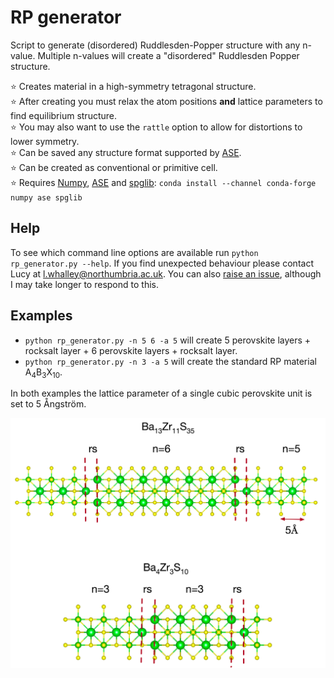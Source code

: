 # RP generator

Script to generate (disordered) Ruddlesden-Popper structure with any n-value. 
Multiple n-values will create a "disordered" Ruddlesden Popper structure.

⭐ Creates material in a high-symmetry tetragonal structure.  
⭐ After creating you must relax the atom positions **and** lattice parameters to find equilibrium structure.  
⭐ You may also want to use the `rattle` option to allow for distortions to lower symmetry.  
⭐ Can be saved any structure format supported by [ASE](https://wiki.fysik.dtu.dk/ase/).  
⭐ Can be created as conventional or primitive cell.  
⭐ Requires [Numpy](https://numpy.org/), [ASE](https://wiki.fysik.dtu.dk/ase/) and [spglib](https://spglib.readthedocs.io/en/stable/index.html): `conda install --channel conda-forge numpy ase spglib`

## Help

To see which command line options are available run `python rp_generator.py --help`. If you find unexpected behaviour please contact Lucy at l.whalley@northumbria.ac.uk. You can also [raise an issue](https://github.com/NU-CEM/rp_generator/issues), although I may take longer to respond to this.

## Examples

- `python rp_generator.py -n 5 6 -a 5` will create 5 perovskite layers + rocksalt layer + 6 perovskite layers + rocksalt layer.
- `python rp_generator.py -n 3 -a 5` will create the standard RP material A<sub>4</sub>B<sub>3</sub>X<sub>10</sub>.

In both examples the lattice parameter of a single cubic perovskite unit is set to 5 Ångström.

![Picture of structures formed in example](./RP.png)



